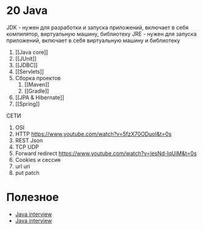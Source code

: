 # 20 Java
JDK - нужен для разработки и запуска приложений, включает в себя компилятор, виртуальную машину, библиотеку
JRE - нужен для запуска приложений, включает в себя виртуальную машину и библиотеку
1. [[Java core]]
2. [[JUnit]]
3. [[JDBC]]
4. [[Servlets]]
5. Сборка проектов
	1. [[Maven]]
	2. [[Gradle]]
6. [[JPA & Hibernate]]
7. [[Spring]]

СЕТИ
1. OSI
2. HTTP https://www.youtube.com/watch?v=5fzX70ODuoI&t=0s
3. REST Json
4. TCP UDP
5. Forward redirect https://www.youtube.com/watch?v=lesNd-lqUiM&t=0s
6. Cookies и сессия
7. url uri
8. put patch

# Полезное
* [Java interview](https://github.com/enhorse/java-interview)
* [Java interview](https://github.com/timmson/java-interview)
